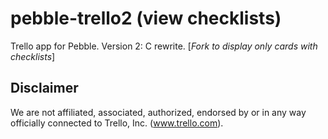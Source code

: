 # pebble-trello2 (view checklists)

Trello app for Pebble. Version 2: C rewrite. [*Fork to display only cards with checklists*]

## Disclaimer

We are not affiliated, associated, authorized, endorsed by or in any way officially connected to Trello, Inc. (www.trello.com).